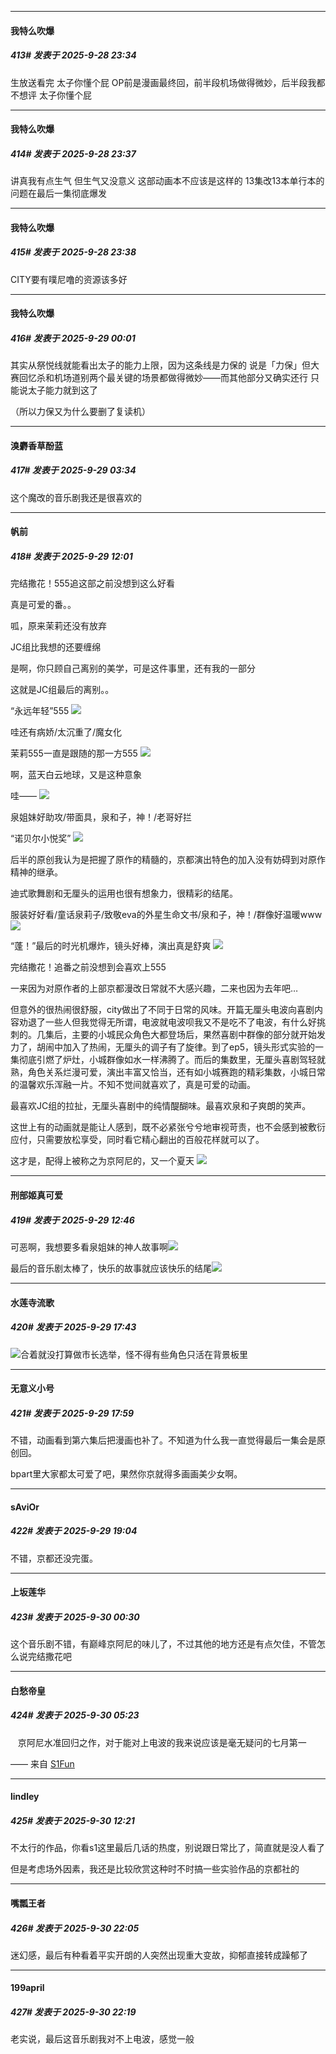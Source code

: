 ﻿
*****

####  我特么吹爆  
##### 413#       发表于 2025-9-28 23:34

生放送看完
太子你懂个屁
OP前是漫画最终回，前半段机场做得微妙，后半段我都不想评
太子你懂个屁


*****

####  我特么吹爆  
##### 414#       发表于 2025-9-28 23:37

讲真我有点生气
但生气又没意义
这部动画本不应该是这样的
13集改13本单行本的问题在最后一集彻底爆发

*****

####  我特么吹爆  
##### 415#       发表于 2025-9-28 23:38

CITY要有噗尼噜的资源该多好


*****

####  我特么吹爆  
##### 416#       发表于 2025-9-29 00:01

其实从祭悦线就能看出太子的能力上限，因为这条线是力保的
说是「力保」但大赛回忆杀和机场道别两个最关键的场景都做得微妙——而其他部分又确实还行
只能说太子能力就到这了

（所以力保又为什么要删了复读机）


*****

####  溴麝香草酚蓝  
##### 417#       发表于 2025-9-29 03:34

这个魔改的音乐剧我还是很喜欢的


*****

####  帆前  
##### 418#       发表于 2025-9-29 12:01

完结撒花！555追这部之前没想到这么好看

真是可爱的番。。

呱，原来茉莉还没有放弃

JC组比我想的还要缠绵

是啊，你只顾自己离别的美学，可是这件事里，还有我的一部分

这就是JC组最后的离别。。

“永远年轻”555
<img src="https://p.sda1.dev/27/25eb6a8fcea3f8b0de7c884bfd93b5db/1000020915.jpg" referrerpolicy="no-referrer">

哇还有病娇/太沉重了/魔女化

茉莉555一直是跟随的那一方555
<img src="https://p.sda1.dev/27/afed60c54ab259de49a5c5b54d96aa51/1000020920.jpg" referrerpolicy="no-referrer">

啊，蓝天白云地球，又是这种意象

哇——
<img src="https://p.sda1.dev/27/afc1d4ce943400982a6dc2cace0e0b23/1000020926.jpg" referrerpolicy="no-referrer">

泉姐妹好助攻/带面具，泉和子，神！/老哥好拦

“诺贝尔小悦奖”
<img src="https://p.sda1.dev/27/c209965de4a167a26e52c524232025a7/1000020927.jpg" referrerpolicy="no-referrer">

后半的原创我认为是把握了原作的精髓的，京都演出特色的加入没有妨碍到对原作精神的继承。

迪式歌舞剧和无厘头的运用也很有想象力，很精彩的结尾。

服装好好看/童话泉莉子/致敬eva的外星生命文书/泉和子，神！/群像好温暖www
<img src="https://p.sda1.dev/27/b53a891f39c7c2ac8feb3f2c6c9af3bd/1000020937.jpg" referrerpolicy="no-referrer">

“蓬！”最后的时光机爆炸，镜头好棒，演出真是舒爽
<img src="https://p.sda1.dev/27/b4e8d4362d15e720ac63bb69de3af124/1000020934.jpg" referrerpolicy="no-referrer">

完结撒花！追番之前没想到会喜欢上555

一来因为对原作者的上部京都漫改日常就不大感兴趣，二来也因为去年吧…

但意外的很热闹很舒服，city做出了不同于日常的风味。开篇无厘头电波向喜剧内容劝退了一些人但我觉得无所谓，电波就电波呗我又不是吃不了电波，有什么好挑刺的。几集后，主要的小城民众角色大都登场后，果然喜剧中群像的部分就开始发力了，胡闹中加入了热闹，无厘头的调子有了旋律。到了ep5，镜头形式实验的一集彻底引燃了炉灶，小城群像如水一样沸腾了。而后的集数里，无厘头喜剧驾轻就熟，角色关系烂漫可爱，演出丰富又恰当，还有如小城赛跑的精彩集数，小城日常的温馨欢乐浑融一片。不知不觉间就喜欢了，真是可爱的动画。

最喜欢JC组的拉扯，无厘头喜剧中的纯情醍醐味。最喜欢泉和子爽朗的笑声。

这世上有的动画就是能让人感到，既不必紧张兮兮地审视苛责，也不会感到被敷衍应付，只需要放松享受，同时看它精心翻出的百般花样就可以了。

这才是，配得上被称之为京阿尼的，又一个夏天
<img src="https://p.sda1.dev/27/f1a939cb5d8fea8e7b0163e6f7830a17/1000020935.jpg" referrerpolicy="no-referrer">


*****

####  刑部姬真可爱  
##### 419#       发表于 2025-9-29 12:46

可恶啊，我想要多看泉姐妹的神人故事啊<img src="https://static.stage1st.com/image/smiley/face2017/076.png" referrerpolicy="no-referrer">

最后的音乐剧太棒了，快乐的故事就应该快乐的结尾<img src="https://static.stage1st.com/image/smiley/face2017/057.png" referrerpolicy="no-referrer">


*****

####  水莲寺流歌  
##### 420#       发表于 2025-9-29 17:43

<img src="https://static.stage1st.com/image/smiley/face2017/037.png" referrerpolicy="no-referrer">合着就没打算做市长选举，怪不得有些角色只活在背景板里


*****

####  无意义小号  
##### 421#       发表于 2025-9-29 17:59

不错，动画看到第六集后把漫画也补了。不知道为什么我一直觉得最后一集会是原创回。

bpart里大家都太可爱了吧，果然你京就得多画画美少女啊。


*****

####  sAviOr  
##### 422#       发表于 2025-9-29 19:04

不错，京都还没完蛋。


*****

####  上坂莲华  
##### 423#       发表于 2025-9-30 00:30

这个音乐剧不错，有巅峰京阿尼的味儿了，不过其他的地方还是有点欠佳，不管怎么说完结撒花吧


*****

####  白愁帝皇  
##### 424#       发表于 2025-9-30 05:23

   京阿尼水准回归之作，对于能对上电波的我来说应该是毫无疑问的七月第一

—— 来自 [S1Fun](https://s1fun.koalcat.com)


*****

####  lindley  
##### 425#       发表于 2025-9-30 12:21

不太行的作品，你看s1这里最后几话的热度，别说跟日常比了，简直就是没人看了

但是考虑场外因素，我还是比较欣赏这种时不时搞一些实验作品的京都社的


*****

####  嘴瓢王者  
##### 426#       发表于 2025-9-30 22:05

迷幻感，最后有种看着平实开朗的人突然出现重大变故，抑郁直接转成躁郁了


*****

####  199april  
##### 427#       发表于 2025-9-30 22:19

老实说，最后这音乐剧我对不上电波，感觉一般


